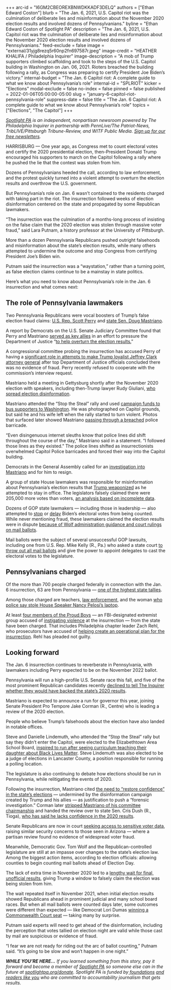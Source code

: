 +++
arc-id = "I6GM2CBEOREXBNWDKKADF3DELQ"
authors = ["Ethan Edward Coston"]
blurb = "The Jan. 6, 2021, U.S. Capitol riot was the culmination of deliberate lies and misinformation about the November 2020 election results and involved dozens of Pennsylvanians."
byline = "Ethan Edward Coston of Spotlight PA"
description = "The Jan. 6, 2021, U.S. Capitol riot was the culmination of deliberate lies and misinformation about the November 2020 election results and involved dozens of Pennsylvanians."
feed-exclude = false
image = "external/31yjg8rezq5r60np2fn697587r.jpeg"
image-credit = "HEATHER KHALIFA / Philadelphia Inquirer"
image-description = "A mob of Trump supporters climbed scaffolding and took to the steps of the U.S. Capitol building in Washington on Jan. 06, 2021. Rioters breached the building following a rally, as Congress was preparing to certify President Joe Biden’s victory."
internal-budget = "The Jan. 6 Capitol riot: A complete guide to what we know about Pennsylvania’s role"
internal-id = "SPLRIOT"
kicker = "Elections"
modal-exclude = false
no-index = false
pinned = false
published = 2022-01-06T05:00:00-05:00
slug = "january-6-capitol-riot-pennsylvania-role"
suppress-date = false
title = "The Jan. 6 Capitol riot: A complete guide to what we know about Pennsylvania’s role"
topics = ["Elections", "The Capitol"]
+++

<a href="https://www.spotlightpa.org/"><i>Spotlight PA</i></a><i> is an independent, nonpartisan newsroom powered by The Philadelphia Inquirer in partnership with PennLive/The Patriot-News, TribLIVE/Pittsburgh Tribune-Review, and WITF Public Media. </i><a href="https://www.spotlightpa.org/newsletters"><i>Sign up for our free newsletters</i></a><i>.</i>

HARRISBURG — One year ago, as Congress met to count electoral votes and certify the 2020 presidential election, then-President Donald Trump encouraged his supporters to march on the Capitol following a rally where he pushed the lie that the contest was stolen from him.

Dozens of Pennsylvanians heeded the call, according to law enforcement, and the protest quickly turned into a violent attempt to overturn the election results and overthrow the U.S. government.

But Pennsylvania’s role on Jan. 6 wasn’t contained to the residents charged with taking part in the riot. The insurrection followed weeks of election disinformation centered on the state and propagated by some Republican lawmakers.

<script src="https://www.spotlightpa.org/embed.js" async></script><div data-spl-embed-version="1" data-spl-src="https://www.spotlightpa.org/embeds/newsletter/"></div>

“The insurrection was the culmination of a months-long process of insisting on the false claim that the 2020 election was stolen through massive voter fraud,” said Lara Putnam, a history professor at the University of Pittsburgh.

More than a dozen Pennsylvania Republicans pushed outright falsehoods and misinformation about the state’s election results, while many others attempted to undermine the outcome and stop Congress from certifying President Joe’s Biden win.

Putnam said the insurrection was a “waystation,” rather than a turning point, as false election claims continue to be a mainstay in state politics.

Here’s what you need to know about Pennsylvania’s role in the Jan. 6 insurrection and what comes next:

## The role of Pennsylvania lawmakers

Two Pennsylvania Republicans were vocal boosters of Trump’s false election fraud claims: <a href="https://local21news.com/news/local/fraud-does-exist-despite-winning-reelection-perry-believes-count-was-fraudulent" target="_blank">U.S. Rep. Scott Perry</a> and <a href="https://web.archive.org/20201218145533/https://senatormastriano.com/2020/12/18/mastriano-op-ed-election-fraud-the-destruction-of-our-republic/" target="_blank">state Sen. Doug Mastriano</a>.

A report by Democrats on the U.S. Senate Judiciary Committee found that Perry and Mastriano <a href="https://www.inquirer.com/news/scott-perry-doug-mastriano-pa-2020-election-investigation-20211007.html">served as key allies</a> in an effort to pressure the Department of Justice “<a href="https://www.judiciary.senate.gov/imo/media/doc/Interim%20Staff%20Report%20FINAL.pdf" target="_blank">to help overturn the election results.</a>”

A congressional committee probing the insurrection has accused Perry of having a <a href="https://www.cnn.com/2021/08/12/politics/scott-perry-justice-department-big-lie/index.html">significant role in attempts to make Trump loyalist Jeffrey Clark attorney general</a> after top Department of Justice officials concluded there was no evidence of fraud. Perry recently refused to cooperate with the commission’s interview request.

Mastriano held a meeting in Gettysburg shortly after the November 2020 election with speakers, including then-Trump lawyer Rudy Giuliani, <a href="https://www.spotlightpa.org/news/2020/11/rudy-giuliani-trump-pennsylvania-election-senate-hearing/" target="_blank">who spread election disinformation</a>.

<script src="https://www.spotlightpa.org/embed.js" async></script><div data-spl-embed-version="1" data-spl-src="https://www.spotlightpa.org/embeds/tips/?tip_text=Spotlight%20PA%20wants%20to%20root%20out%20%3Cb%3Eelection%2C%20public%20health%2C%20and%20other%20disinformation%3C%2Fb%3E%20that%20harms%20Pennsylvanians.%20See%20something%20we%20should%20be%20aware%20of%3F%20Let%20us%20know%20here."></div>

Mastriano attended the “Stop the Steal” rally and used <a href="https://whyy.org/articles/mastriano-campaign-spent-thousands-on-buses-ahead-of-d-c-insurrection/">campaign funds to bus supporters to Washington</a>. He was photographed on Capitol grounds, but said he and his wife left when the rally started to turn violent. Photos that surfaced later showed Mastriano <a href="https://www.inquirer.com/news/doug-mastriano-capitol-riot-pennslyvania-video-20210525.html">passing through a breached</a> police barricade.

“Even disingenuous internet sleuths know that police lines did shift throughout the course of the day,” Mastriano said in a statement. “I followed those lines as they existed.” The police lines shifted as insurrectionists overwhelmed Capitol Police barricades and forced their way into the Capitol building.

Democrats in the General Assembly called for an <a href="https://www.spotlightpa.org/news/2021/01/doug-mastriano-trump-capitol-attack-resignation-investigation/">investigation into Mastriano</a> and for him to resign.

A group of state House lawmakers was responsible for misinformation about Pennsylvania’s election results that <a href="https://web.archive.org/20220106151910/https://www.kusi.com/president-trump-tweets-pa-lawmakers-found-200000-extra-votes-were-counted-in-2020-election/">Trump weaponized</a> as he attempted to stay in office. The legislators falsely claimed there were 205,000 more votes than voters, <a href="https://apnews.com/article/fact-checking-9887147615">an analysis based on incomplete data</a>.

Dozens of GOP state lawmakers — including those in leadership — also attempted to <a href="https://www.spotlightpa.org/news/2020/12/pennsylvania-electors-republican-reject-congress-bryan-cutler/" target="_blank">stop</a> or <a href="https://www.spotlightpa.org/news/2021/01/pennsylvania-senate-electoral-college-objection-donald-trump-joe-biden-2020-election/" target="_blank">delay</a> Biden’s electoral votes from being counted. While never mentioning fraud, these lawmakers claimed the election results were in dispute <a href="https://www.spotlightpa.org/news/2020/12/pennsylvania-election-2020-act-77-mail-voting-republican-audit/">because of Wolf administration guidance and court rulings on mail ballots</a>.

Mail ballots were the subject of several unsuccessful GOP lawsuits, including one from U.S. Rep. Mike Kelly (R., Pa.) who asked a state court <a href="https://www.inquirer.com/news/pennsylvania-election-results-lawsuit-congressman-mike-kelly-donald-trump-commonwealth-court-20201121.html">to throw out all mail ballots</a> and give the power to appoint delegates to cast the electoral votes to the legislature.

## Pennsylvanians charged

Of the more than 700 people charged federally in connection with the Jan. 6 insurrection, 63 are from Pennsylvania — <a href="https://extremism.gwu.edu/capitol-hill-siege-cases">one of the highest state tallies</a>.

Among those charged are teachers, <a href="https://www.washingtonpost.com/nation/2021/02/21/officer-joseph-fischer-charged-capitol-riots/">law enforcement</a>, and the woman <a href="https://pittsburgh.cbslocal.com/2021/10/07/riley-williams-indicted-allegations-steal-nancy-pelosi-laptop/">who police say stole House Speaker Nancy Pelosi’s laptop</a>.

At least <a href="https://www.inquirer.com/news/philadelphia-proud-boys-capitol-riot-20211214.html">four members of the Proud Boys</a> — an FBI-designated extremist group accused of <a href="https://www.npr.org/2021/04/09/985104612/conspiracy-charges-bring-proud-boys-history-of-violence-into-spotlight">instigating violence</a> at the insurrection — from the state have been charged. That includes Philadelphia chapter leader Zach Rehl, who prosecutors have accused of <a href="https://www.inquirer.com/news/zach-rehl-proud-boys-trial-capitol-riot-opinion-first-amendment-20211228.html">helping create an operational plan for the insurrection</a>. Rehl has pleaded not guilty.

## Looking forward

The Jan. 6 insurrection continues to reverberate in Pennsylvania, with lawmakers including Perry expected to be on the November 2022 ballot.

Pennsylvania will run a high-profile U.S. Senate race this fall, and five of the most prominent Republican candidates recently <a href="https://www.inquirer.com/news/pa-2020-votes-gop-senators-20220105.html">declined to tell The Inquirer whether they would have backed the state’s 2020 results</a>.

Mastriano is expected to announce a run for governor this year, joining Senate President Pro Tempore Jake Corman (R., Centre) who is leading a review of the 2020 election.

People who believe Trump’s falsehoods about the election have also landed in notable offices.

Steve and Danielle Lindemuth, who attended the “Stop the Steal” rally but say they didn’t enter the Capitol, were elected to the Elizabethtown Area School Board, <a href="https://www.theatlantic.com/politics/archive/2021/11/pennsylvania-election-threat/620684/" target="_blank">inspired to run after seeing curriculum teaching their daughter about Black Lives Matter</a>. Steve Lindemuth was also elected to be a judge of elections in Lancaster County, a position responsible for running a polling location.

The legislature is also continuing to debate how elections should be run in Pennsylvania, while relitigating the events of 2020.

Following the insurrection, Mastriano cited <a href="https://web.archive.org/20210707140033/https://senatormastriano.com/2021/07/07/op-ed-why-i-am-initiating-a-forensic-investigation-of-the-2020-general-election-and-2021-primary/">the need to “restore confidence” in the state’s elections</a> — undermined by the disinformation campaign created by Trump and his allies —<b> </b>as justification to push a “forensic investigation.” Corman later <a href="https://www.spotlightpa.org/news/2021/08/jake-corman-pennsylvania-senate-election-audit/">stripped Mastriano of his committee chairmanship</a> and handed the review over to state Sen. Cris Dush (R., Tioga), <a href="https://www.pennlive.com/news/2021/08/pa-sen-cris-dush-talks-about-election-review-his-doubts-of-the-vote-count-and-how-donald-trump-is-watching.html">who has said he lacks confidence in the 2020 results</a>.

Senate Republicans are now in court <a href="https://www.spotlightpa.org/news/2021/12/pa-election-audit-commonwealth-court/">seeking access to sensitive voter data</a>, raising similar security concerns to those seen in Arizona — where a partisan review found no evidence of widespread voter fraud.

Meanwhile, Democratic Gov. Tom Wolf and the Republican-controlled legislature are still at an impasse over changes to the state’s election law. Among the biggest action items, according to election officials: allowing counties to begin counting mail ballots ahead of Election Day.

<script src="https://www.spotlightpa.org/embed.js" async></script><div data-spl-embed-version="1" data-spl-src="https://www.spotlightpa.org/embeds/donate/"></div>

The lack of extra time in November 2020 led to a <a href="https://www.spotlightpa.org/news/2020/11/pennsylvania-election-2020-counting-results-delays-mail-ballots/" target="_blank">lengthy wait for final, unofficial results</a>, giving Trump a window to falsely claim the election was being stolen from him.

The wait repeated itself in November 2021, when initial election results showed Republicans ahead in prominent judicial and many school board races. But when all mail ballots were counted days later, some outcomes were different than expected — like Democrat Lori Dumas <a href="https://www.spotlightpa.org/news/2021/11/pa-commonwealth-court-recount-lori-dumas-drew-crompton/">winning a Commonwealth Court seat</a> — taking many by surprise.

Putnam said experts will need to get ahead of the disinformation, including the perception that votes tallied on election night are valid while those cast by mail are suspicious or evidence of fraud.

“I fear we are not ready for riding out the arc of ballot counting,” Putnam said. “It’s going to be slow and won’t happen in one night.”

<i><b>WHILE YOU’RE HERE...</b></i><i> If you learned something from this story, pay it forward and become a member of </i><a href="https://www.spotlightpa.org/"><i>Spotlight PA</i></a><i> so someone else can in the future at </i><a href="https://www.spotlightpa.org/donate"><i>spotlightpa.org/donate</i></a><i>. Spotlight PA is funded by</i><a href="https://www.spotlightpa.org/support"><i> foundations</i></a><i> </i><a href="https://www.spotlightpa.org/support"><i>and readers like you</i></a><i> who are committed to accountability journalism that gets results.</i>
